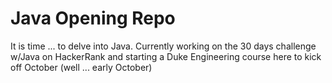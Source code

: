 # Java Opening Repo
It is time ... to delve into Java. Currently working on the 30 days challenge w/Java on HackerRank and starting a Duke Engineering course here to kick off October (well ... early October)
